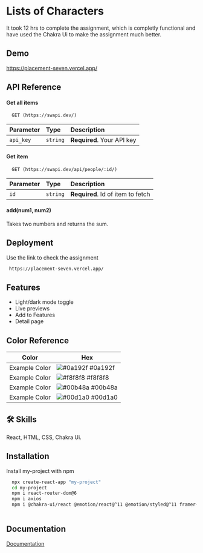 
# Lists of Characters

It took 12 hrs to complete the assignment, which is completly functional and have used the Chakra Ui to make the assignment much better.



## Demo

https://placement-seven.vercel.app/


## API Reference

#### Get all items

```http
  GET (https://swapi.dev/)
```

| Parameter | Type     | Description                |
| :-------- | :------- | :------------------------- |
| `api_key` | `string` | **Required**. Your API key |

#### Get item

```http
  GET (https://swapi.dev/api/people/:id/)
```

| Parameter | Type     | Description                       |
| :-------- | :------- | :-------------------------------- |
| `id`      | `string` | **Required**. Id of item to fetch |

#### add(num1, num2)

Takes two numbers and returns the sum.


## Deployment

Use the link to check the assignment

```bash
 https://placement-seven.vercel.app/
```







## Features

- Light/dark mode toggle
- Live previews
- Add to Features
- Detail page

## Color Reference

| Color             | Hex                                                                |
| ----------------- | ------------------------------------------------------------------ |
| Example Color | ![#0a192f](https://via.placeholder.com/10/0a192f?text=+) #0a192f |
| Example Color | ![#f8f8f8](https://via.placeholder.com/10/f8f8f8?text=+) #f8f8f8 |
| Example Color | ![#00b48a](https://via.placeholder.com/10/00b48a?text=+) #00b48a |
| Example Color | ![#00d1a0](https://via.placeholder.com/10/00b48a?text=+) #00d1a0 |



## 🛠 Skills
React, HTML, CSS, Chakra Ui.


## Installation

Install my-project with npm

```bash
  npx create-react-app "my-project"
  cd my-project
  npm i react-router-dom@6
  npm i axios
  npm i @chakra-ui/react @emotion/react@^11 @emotion/styled@^11 framer-motion@^6
  
```
    
## Documentation

[Documentation](https://swapi.dev/documentation)



